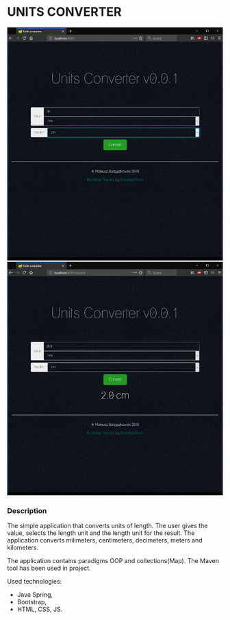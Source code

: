 # UNITS CONVERTER
![design](docs/firstImage.png "Home page")
![design](docs/secondImage.png "Second page")


### Description
The simple application that converts units of length. The user gives the value, selects the length unit and the length unit for the result. The application converts milimeters, centimeters, decimeters, meters and kilometers.

The application contains paradigms OOP and collections(Map). The Maven tool has been used in project.

Used technologies:
- Java Spring,
- Bootstrap,
- HTML, CSS, JS.




